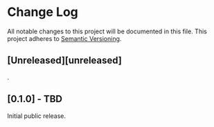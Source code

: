 # Change Log
All notable changes to this project will be documented in this file.
This project adheres to [Semantic Versioning](http://semver.org/).

## [Unreleased][unreleased]
<TODO>.

## [0.1.0] - TBD
Initial public release.
